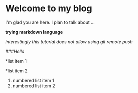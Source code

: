 # Welcome to my blog

I'm glad you are here. I plan to talk about ...

**trying markdown language**

*interestingly this tutorial does not allow using git remote push*

###*Hello*

*list item 1

*list item 2

1. numbered list item 1
1. numbered list item 2

